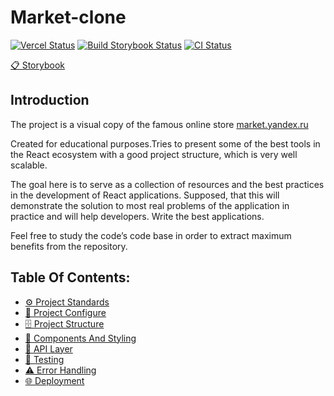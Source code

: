 # Market-clone

[![Vercel Status][vercel-image]][vercel-url] [![Build Storybook Status][storybook-image]][storybook-url] [![CI Status][ci-image]][ci-url]

[📋 Storybook](https://g-serg-work.github.io/market-clone)

## Introduction

The project is a visual copy of the famous online store [market.yandex.ru](https://market.yandex.ru)

Created for educational purposes.Tries to present some of the best tools in the React ecosystem with a good project structure, which is very well scalable.

The goal here is to serve as a collection of resources and the best practices in the development of React applications. Supposed, that this will demonstrate the solution to most real problems of the application in practice and will help developers. Write the best applications.

Feel free to study the code’s code base in order to extract maximum benefits from the repository.

## Table Of Contents:

-   [⚙️ Project Standards](docs/project-standards.md)
-   [🔧 Project Configure](docs/project-configure.md)
-   [🗄️ Project Structure](docs/project-structure.md)
-   [🧱 Components And Styling](docs/components-and-styling.md)
-   [📡 API Layer](docs/api-layer.md)
-   [🧪 Testing](docs/testing.md)
-   [⚠️ Error Handling](docs/error-handling.md)
-   [🌐 Deployment](docs/deployment.md)

[vercel-image]: https://vercelbadge.vercel.app/api/g-serg-work/market-clone
[vercel-url]: https://github.com/g-serg-work/market-clone/deployments/Production
[storybook-image]: https://github.com/g-serg-work/market-clone/actions/workflows/deploy-storybook.yml/badge.svg
[storybook-url]: https://github.com/g-serg-work/market-clone/actions/workflows/deploy-storybook.yml
[ci-image]: https://github.com/g-serg-work/market-clone/actions/workflows/CI.yml/badge.svg
[ci-url]: https://github.com/g-serg-work/market-clone/actions/workflows/CI.yml
